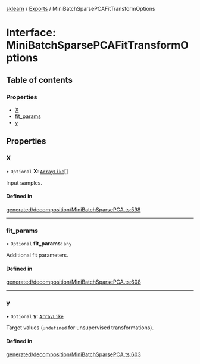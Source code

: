 [sklearn](../readme.md) / [Exports](../modules.md) / MiniBatchSparsePCAFitTransformOptions

# Interface: MiniBatchSparsePCAFitTransformOptions

## Table of contents

### Properties

- [X](MiniBatchSparsePCAFitTransformOptions.md#x)
- [fit\_params](MiniBatchSparsePCAFitTransformOptions.md#fit_params)
- [y](MiniBatchSparsePCAFitTransformOptions.md#y)

## Properties

### X

• `Optional` **X**: [`ArrayLike`](../modules.md#arraylike)[]

Input samples.

#### Defined in

[generated/decomposition/MiniBatchSparsePCA.ts:598](https://github.com/transitive-bullshit/scikit-learn-ts/blob/367336a/packages/sklearn/src/generated/decomposition/MiniBatchSparsePCA.ts#L598)

___

### fit\_params

• `Optional` **fit\_params**: `any`

Additional fit parameters.

#### Defined in

[generated/decomposition/MiniBatchSparsePCA.ts:608](https://github.com/transitive-bullshit/scikit-learn-ts/blob/367336a/packages/sklearn/src/generated/decomposition/MiniBatchSparsePCA.ts#L608)

___

### y

• `Optional` **y**: [`ArrayLike`](../modules.md#arraylike)

Target values (`undefined` for unsupervised transformations).

#### Defined in

[generated/decomposition/MiniBatchSparsePCA.ts:603](https://github.com/transitive-bullshit/scikit-learn-ts/blob/367336a/packages/sklearn/src/generated/decomposition/MiniBatchSparsePCA.ts#L603)
